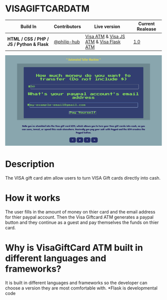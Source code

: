 # VISAGIFTCARDATM
Build In | Contributors | Live version | Current Realease
--- | --- | --- | ---
**HTML / CSS / PHP / JS / Python & Flask** | [@philip-hub](https://github.com/philip-hub) | [Visa ATM](https://VISAGIFTCARD.philippounds.repl.co) & [Visa JS ATM](https://jsatm.philippounds.repl.co) & [Visa Flask ATM](https://unsungrecentcygwin.philippounds.repl.co)| [1.0](https://github.com/philip-hub/VISAGIFTCARDATM/releases/tag/1.0)

![A picture of the live demo](https://github.com/philip-hub/VISAGIFTCARDATM/blob/main/images/Screen%20Shot%202021-01-22%20at%209.58.41%20AM.png)

# Description
The VISA gift card atm allow users to turn VISA Gift cards directly into cash.

# How it works

The user fills in the amount of money on thier card and the email address for thier paypal account. Then the Visa Giftcard ATM generates a paypal button and they continue as a guest and pay themselves the funds on thier card.

# Why is VisaGiftCard ATM built in different languages and frameworks?
It is built in different languages and frameworks so the developer can choose a version they are most comfortable with.
*Flask is developmental code

